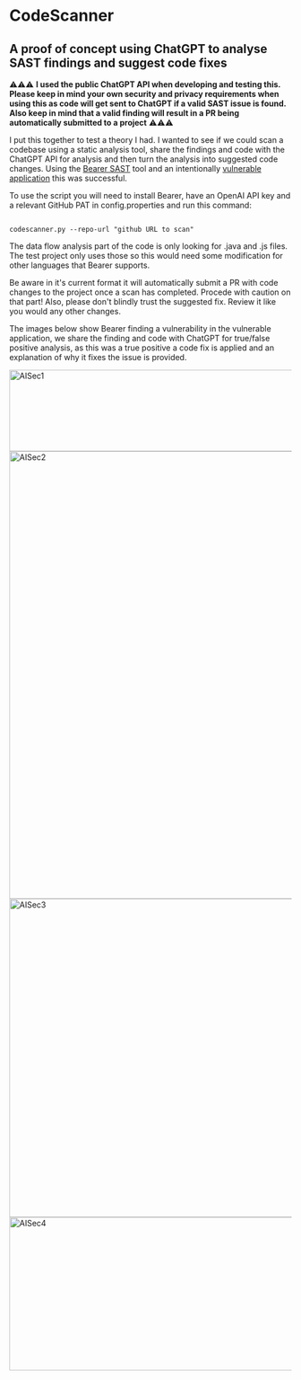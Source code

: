 # CodeScanner
## A proof of concept using ChatGPT to analyse SAST findings and suggest code fixes

⚠️⚠️⚠️ **I used the public ChatGPT API when developing and testing this. Please keep in mind your own security and privacy requirements when using this as code will get sent to ChatGPT if a valid SAST issue is found. Also keep in mind that a valid finding will result in a PR being automatically submitted to a project** ⚠️⚠️⚠️

I put this together to test a theory I had. I wanted to see if we could scan a codebase using a static analysis tool, share the findings and code with the ChatGPT API for analysis and then turn the analysis into suggested code changes. Using the [Bearer SAST](https://github.com/Bearer/bearer) tool and an intentionally [vulnerable application](https://github.com/SasanLabs/VulnerableApp) this was successful. 

To use the script you will need to install Bearer, have an OpenAI API key and a relevant GitHub PAT in config.properties and run this command:

```

codescanner.py --repo-url "github URL to scan"

```

The data flow analysis part of the code is only looking for .java and .js files. The test project only uses those so this would need some modification for other languages that Bearer supports.

Be aware in it's current format it will automatically submit a PR with code changes to the project once a scan has completed. Procede with caution on that part! Also, please don't blindly trust the suggested fix. Review it like you would any other changes.

The images below show Bearer finding a vulnerability in the vulnerable application, we share the finding and code with ChatGPT for true/false positive analysis, as this was a true positive a code fix is applied and an explanation of why it fixes the issue is provided. 

<img width="741" height="145" alt="AISec1" src="https://github.com/user-attachments/assets/2e473d64-e54a-454e-b9f8-75ab21b3c2c2" />
<img width="1566" height="797" alt="AISec2" src="https://github.com/user-attachments/assets/5365586e-7bed-447f-b5f9-fac00422b1b2" />
<img width="1528" height="567" alt="AISec3" src="https://github.com/user-attachments/assets/d31af47b-9490-4dbd-9af6-46a11296d231" />
<img width="1532" height="273" alt="AISec4" src="https://github.com/user-attachments/assets/017bcb6b-2537-4c77-9ab4-c5c5f963cddc" />
